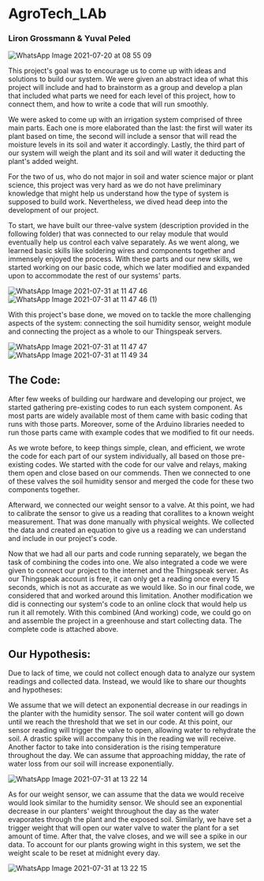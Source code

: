 # AgroTech_LAb
### Liron Grossmann & Yuval Peled

![WhatsApp Image 2021-07-20 at 08 55 09](https://user-images.githubusercontent.com/81626067/126270377-5971ea56-3db7-4403-9472-26bc5154443f.jpeg)


This project's goal was to encourage us to come up with ideas and solutions to build our system. We were given an abstract idea of what this project will include and had to brainstorm as a group and develop a plan that included what parts we need for each level of this project, how to connect them, and how to write a code that will run smoothly.  

We were asked to come up with an irrigation system comprised of three main parts. Each one is more elaborated than the last: the first will water its plant based on time, the second will include a sensor that will read the moisture levels in its soil and water it accordingly. Lastly, the third part of our system will weigh the plant and its soil and will water it deducting the plant's added weight.

For the two of us, who do not major in soil and water science major or plant science, this project was very hard as we do not have preliminary knowledge that might help us understand how the type of system is supposed to build work. Nevertheless, we dived head deep into the development of our project.

To start, we have built our three-valve system (description provided in the following folder) that was connected to our relay module that would eventually help us control each valve separately. As we went along, we learned basic skills like soldering wires and components together and immensely enjoyed the process. With these parts and our new skills, we started working on our basic code, which we later modified and expanded upon to accommodate the rest of our systems' parts.

![WhatsApp Image 2021-07-31 at 11 47 46](https://user-images.githubusercontent.com/81626067/127742469-0379a053-66fd-45d5-a72d-26d289c01f92.jpeg)
![WhatsApp Image 2021-07-31 at 11 47 46 (1)](https://user-images.githubusercontent.com/81626067/127742471-17a94425-a787-4932-837e-d8674355ac2d.jpeg)

With this project's base done, we moved on to tackle the more challenging aspects of the system: connecting the soil humidity sensor, weight module and connecting the project as a whole to our Thingspeak servers.

![WhatsApp Image 2021-07-31 at 11 47 47](https://user-images.githubusercontent.com/81626067/127742493-f380a49a-aa2f-4db6-ab86-a7f0caf21cd3.jpeg)
![WhatsApp Image 2021-07-31 at 11 49 34](https://user-images.githubusercontent.com/81626067/127742494-b8c2fc1e-5305-4730-b409-a4b4f86142cd.jpeg)

## The Code:

After few weeks of building our hardware and developing our project, we started gathering pre-existing codes to run each system component. As most parts are widely available most of them came with basic coding that runs with those parts. Moreover, some of the Arduino libraries needed to run those parts came with example codes that we modified to fit our needs.

As we wrote before, to keep things simple, clean, and efficient, we wrote the code for each part of our system individually, all based on those pre-existing codes. We started with the code for our valve and relays, making them open and close based on our commends. Then we connected to one of these valves the soil humidity sensor and merged the code for these two components together.

Afterward, we connected our weight sensor to a valve. At this point, we had to calibrate the sensor to give us a reading that corallites to a known weight measurement. That was done manually with physical weights. We collected the data and created an equation to give us a reading we can understand and include in our project's code.

Now that we had all our parts and code running separately, we began the task of combining the codes into one. We also integrated a code we were given to connect our project to the internet and the Thingspeak server. As our Thingspeak account is free, it can only get a reading once every 15 seconds, which is not as accurate as we would like. So in our final code, we considered that and worked around this limitation. Another modification we did is connecting our system's code to an online clock that would help us run it all remotely. With this combined (And working) code, we could go on and assemble the project in a greenhouse and start collecting data. The complete code is attached above.

## Our Hypothesis:

Due to lack of time, we could not collect enough data to analyze our system readings and collected data. Instead, we would like to share our thoughts and hypotheses:

We assume that we will detect an exponential decrease in our readings in the planter with the humidity sensor. The soil water content will go down until we reach the threshold that we set in our code. At this point, our sensor reading will trigger the valve to open, allowing water to rehydrate the soil. A drastic spike will accompany this in the reading we will receive. Another factor to take into consideration is the rising temperature throughout the day. We can assume that approaching midday, the rate of water loss from our soil will increase exponentially. 

![WhatsApp Image 2021-07-31 at 13 22 14](https://user-images.githubusercontent.com/81626067/127742421-02048b8d-f888-4e51-b336-151c2dcdc356.jpeg)

As for our weight sensor, we can assume that the data we would receive would look similar to the humidity sensor. We should see an exponential decrease in our planters' weight throughout the day as the water evaporates through the plant and the exposed soil. Similarly, we have set a trigger weight that will open our water valve to water the plant for a set amount of time. After that, the valve closes, and we will see a spike in our data. To account for our plants growing wight in this system, we set the weight scale to be reset at midnight every day.

![WhatsApp Image 2021-07-31 at 13 22 15](https://user-images.githubusercontent.com/81626067/127742431-6365cf0e-a0bc-4953-84a1-16ef8e3cc903.jpeg)

